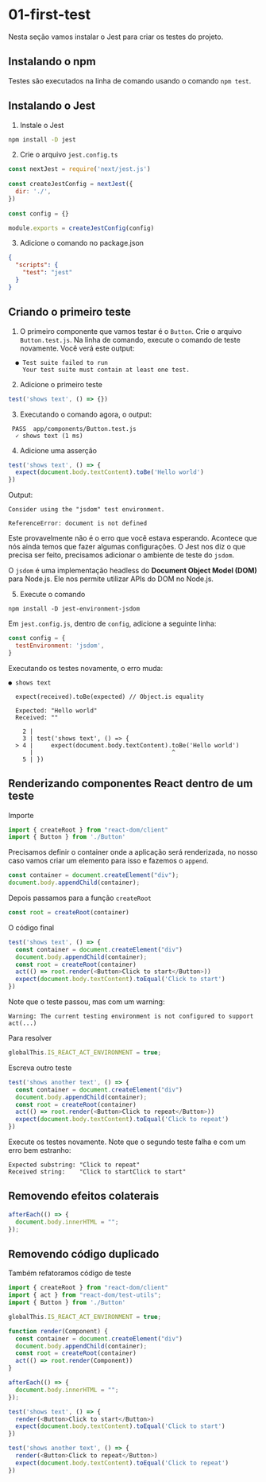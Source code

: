 # 01-first-test

Nesta seção vamos instalar o Jest para criar os testes do projeto.

## Instalando o npm

Testes são executados na linha de comando usando o comando `npm test`.

## Instalando o Jest

1. Instale o Jest

```bash
npm install -D jest
```

2. Crie o arquivo `jest.config.ts`

```js
const nextJest = require('next/jest.js')
 
const createJestConfig = nextJest({
  dir: './',
})
 
const config = {}

module.exports = createJestConfig(config)

```

3. Adicione o comando no package.json

```json
{
  "scripts": {
    "test": "jest"
  }
}
```

## Criando o primeiro teste

1. O primeiro componente que vamos testar é o `Button`. Crie o arquivo `Button.test.js`. Na linha de comando, execute o comando de teste novamente. Você verá este output:

```
  ● Test suite failed to run
    Your test suite must contain at least one test.
```

2. Adicione o primeiro teste

```js
test('shows text', () => {})
```

3. Executando o comando agora, o output:

```
 PASS  app/components/Button.test.js
  ✓ shows text (1 ms)
```

4. Adicione uma asserção

```js
test('shows text', () => {
  expect(document.body.textContent).toBe('Hello world')
})
```

Output:

```
Consider using the "jsdom" test environment.

ReferenceError: document is not defined
```

Este provavelmente não é o erro que você estava esperando. Acontece que nós ainda temos que fazer algumas configurações. O Jest nos diz o que precisa ser feito, precisamos adicionar o ambiente de teste do `jsdom`.

O `jsdom` é uma implementação headless do **Document Object Model (DOM)** para Node.js. Ele nos permite utilizar APIs do DOM no Node.js.

5. Execute o comando

```
npm install -D jest-environment-jsdom
```

Em `jest.config.js`, dentro de `config`, adicione a seguinte linha:

```js
const config = {
  testEnvironment: 'jsdom',
}
```

Executando os testes novamente, o erro muda:

```
● shows text

  expect(received).toBe(expected) // Object.is equality

  Expected: "Hello world"
  Received: ""

    2 |
    3 | test('shows text', () => {
  > 4 |     expect(document.body.textContent).toBe('Hello world')
      |                                       ^
    5 | })
```

## Renderizando componentes React dentro de um teste

Importe

```js
import { createRoot } from "react-dom/client"
import { Button } from './Button'
```

Precisamos definir o container onde a aplicação será renderizada, no nosso caso vamos criar um elemento para isso e fazemos o `append`.

```js
const container = document.createElement("div");
document.body.appendChild(container);
```

Depois passamos para a função `createRoot`

```js
const root = createRoot(container)
```

O código final

```js
test('shows text', () => {
  const container = document.createElement("div")
  document.body.appendChild(container);
  const root = createRoot(container)
  act(() => root.render(<Button>Click to start</Button>))
  expect(document.body.textContent).toEqual('Click to start')
})
```

Note que o teste passou, mas com um warning:

```
Warning: The current testing environment is not configured to support act(...)
```

Para resolver

```js
globalThis.IS_REACT_ACT_ENVIRONMENT = true;
```

Escreva outro teste

```js
test('shows another text', () => {
  const container = document.createElement("div")
  document.body.appendChild(container);
  const root = createRoot(container)
  act(() => root.render(<Button>Click to repeat</Button>))
  expect(document.body.textContent).toEqual('Click to repeat')
})
```

Execute os testes novamente. Note que o segundo teste falha e com um erro bem estranho:

```
Expected substring: "Click to repeat"
Received string:    "Click to startClick to start"
```

## Removendo efeitos colaterais

```js
afterEach(() => {
  document.body.innerHTML = "";
});
```

## Removendo código duplicado

Também refatoramos código de teste

```js
import { createRoot } from "react-dom/client"
import { act } from "react-dom/test-utils";
import { Button } from './Button'

globalThis.IS_REACT_ACT_ENVIRONMENT = true;

function render(Component) {
  const container = document.createElement("div")
  document.body.appendChild(container);
  const root = createRoot(container)
  act(() => root.render(Component))
}

afterEach(() => {
  document.body.innerHTML = "";
});

test('shows text', () => {
  render(<Button>Click to start</Button>)
  expect(document.body.textContent).toEqual('Click to start')
})

test('shows another text', () => {
  render(<Button>Click to repeat</Button>)
  expect(document.body.textContent).toEqual('Click to repeat')
})
```
